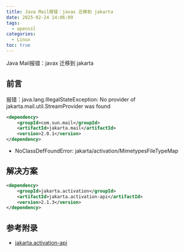 ```yaml
---
title: Java Mail报错：javax 迁移到 jakarta
date: 2025-02-24 14:06:09
tags:
  - openssl
categories:
  - Linux
toc: true
---
```


 Java Mail报错：javax 迁移到 jakarta

<!-- more -->

## 前言

报错：java.lang.IllegalStateException: No provider of jakarta.mail.util.StreamProvider was found

```xml
<dependency>
	<groupId>com.sun.mail</groupId>
	<artifactId>jakarta.mail</artifactId>
	<version>2.0.1</version>
</dependency>
```

- NoClassDefFoundError: jakarta/activation/MimetypesFileTypeMap

## 解决方案

```xml
<dependency>
    <groupId>jakarta.activation</groupId>
    <artifactId>jakarta.activation-api</artifactId>
    <version>2.1.3</version>
</dependency>
```
## 参考附录

- [jakarta.activation-api](https://central.sonatype.com/artifact/jakarta.activation/jakarta.activation-api/versions)

